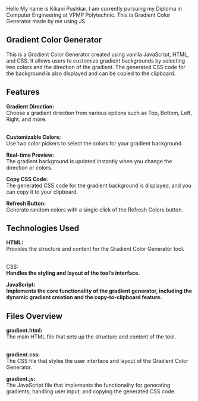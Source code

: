 Hello My name is Kikani Pushkar.
I am currently pursuing my Diploma in Computer Engineering at VPMP Polytechnic.
This is Gradient Color Generator made by me using JS.

<h2>Gradient Color Generator </h2>
This is a Gradient Color Generator created using vanilla JavaScript, HTML, and CSS. It allows users to customize gradient backgrounds by selecting two colors and the direction of the gradient. The generated CSS code for the background is also displayed and can be copied to the clipboard.

<h2>Features</h2>
<b>Gradient Direction:</b><br>
Choose a gradient direction from various options such as Top, Bottom, Left, Right, and more. <br> <br>

<b>Customizable Colors:</b> <br>
Use two color pickers to select the colors for your gradient background. <br>

<b>Real-time Preview:</b> <br>
The gradient background is updated instantly when you change the direction or colors.<br>

<b>Copy CSS Code:</b> <br>
The generated CSS code for the gradient background is displayed, and you can copy it to your clipboard.<br>

<b>Refresh Button:</b> <br>
Generate random colors with a single click of the Refresh Colors button. <br>

<h2>Technologies Used</h2>
<b>HTML: </b> <br>
Provides the structure and content for the Gradient Color Generator tool. <br> <br>

CSS: </b> <br>
<b>Handles the styling and layout of the tool’s interface. <br>

<b>JavaScript: </b> <br>
Implements the core functionality of the gradient generator, including the dynamic gradient creation and the copy-to-clipboard feature.<br>

<h2>Files Overview</h2>
gradient.html:</b> <br>
The main HTML file that sets up the structure and content of the tool.<br> <br>

<b>gradient.css:</b> <br>
The CSS file that styles the user interface and layout of the Gradient Color Generator. <br>

<b>gradient.js:</b> <br>
The JavaScript file that implements the functionality for generating gradients, handling user input, and copying the generated CSS code.
